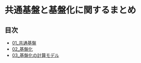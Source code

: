 # 共通基盤と基盤化に関するまとめ

## 目次

* [01_共通基盤](./01_CommonGround.md)
* [02_基盤化](./02_Gorounding.md)
* [03_基盤化の計算モデル](./03_ComputeModel.md)
